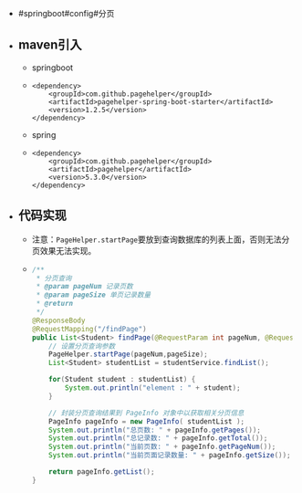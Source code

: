 - #springboot#config#分页
- ## maven引入
	- springboot
	- ``` maven
	  <dependency>
	      <groupId>com.github.pagehelper</groupId>
	      <artifactId>pagehelper-spring-boot-starter</artifactId>
	      <version>1.2.5</version>
	  </dependency>
	  ```
	- spring
	- ``` maven
	  <dependency>
	      <groupId>com.github.pagehelper</groupId>
	      <artifactId>pagehelper</artifactId>
	      <version>5.3.0</version>
	  </dependency>
	  ```
- ## 代码实现
	- 注意：`PageHelper.startPage`要放到查询数据库的列表上面，否则无法分页效果无法实现。
	- ``` java
	  /**
	   * 分页查询
	   * @param pageNum 记录页数
	   * @param pageSize 单页记录数量
	   * @return
	   */
	  @ResponseBody
	  @RequestMapping("/findPage")
	  public List<Student> findPage(@RequestParam int pageNum, @RequestParam int pageSize) {
	      // 设置分页查询参数
	      PageHelper.startPage(pageNum,pageSize);
	      List<Student> studentList = studentService.findList();
	  
	      for(Student student : studentList) {
	          System.out.println("element : " + student);
	      }
	  
	      // 封装分页查询结果到 PageInfo 对象中以获取相关分页信息
	      PageInfo pageInfo = new PageInfo( studentList );
	      System.out.println("总页数: " + pageInfo.getPages());
	      System.out.println("总记录数: " + pageInfo.getTotal());
	      System.out.println("当前页数: " + pageInfo.getPageNum());
	      System.out.println("当前页面记录数量: " + pageInfo.getSize());
	  
	      return pageInfo.getList();
	  }
	  ```
